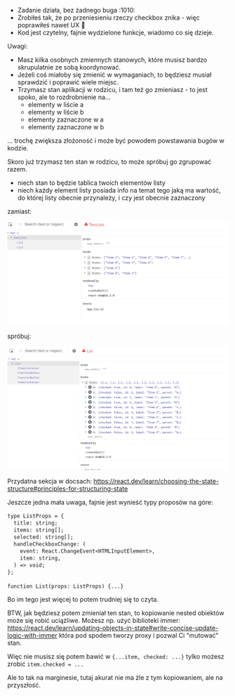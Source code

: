 - Zadanie działa, bez żadnego buga :1010:
- Zrobiłeś tak, że po przeniesieniu rzeczy checkbox znika - więc poprawiłeś nawet UX :muscle:
- Kod jest czytelny, fajnie wydzielone funkcje, wiadomo co się dzieje.

Uwagi:

- Masz kilka osobnych zmiennych stanowych, które musisz bardzo skrupulatnie ze sobą koordynować.
- Jeżeli coś miałoby się zmienić w wymaganiach, to będziesz musiał sprawdzić i poprawić wiele miejsc.
- Trzymasz stan aplikacji w rodzicu, i tam też go zmieniasz - to jest spoko, ale to rozdrobnienie na...
  - elementy w liście a
  - elementy w liście b
  - elementy zaznaczone w a
  - elementy zaznaczone w b

... trochę zwiększa złożoność i może być powodem powstawania bugów w kodzie.

Skoro już trzymasz ten stan w rodzicu, to może spróbuj go zgrupować razem.

- niech stan to będzie tablica twoich elementów listy
- niech każdy element listy posiada info na temat tego jaką ma wartość, do której listy obecnie przynależy, i czy jest obecnie zaznaczony

zamiast:

![](state-structure-1.png)

spróbuj:

![](state-structure-2.png)

Przydatna sekcja w docsach: https://react.dev/learn/choosing-the-state-structure#principles-for-structuring-state

Jeszcze jedna mała uwaga, fajnie jest wynieść typy proposów na góre:

```tsx
type ListProps = {
  title: string;
  items: string[];
  selected: string[];
  handleCheckboxChange: (
    event: React.ChangeEvent<HTMLInputElement>,
    item: string,
  ) => void;
};

function List(props: ListProps) {...}
```

Bo im tego jest więcej to potem trudniej się to czyta.

BTW, jak będziesz potem zmieniał ten stan, to kopiowanie nested obiektów może się robić uciążliwe. Możesz np. użyć biblioteki immer: https://react.dev/learn/updating-objects-in-state#write-concise-update-logic-with-immer która pod spodem tworzy proxy i pozwal Ci "mutować" stan.

Więc nie musisz się potem bawić w `{...item, checked: ...}` tylko możesz zrobić `item.checked = ...`

Ale to tak na marginesie, tutaj akurat nie ma źle z tym kopiowaniem, ale na przyszłość.
